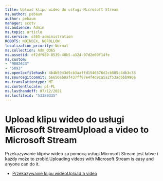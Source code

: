 ```yaml
---
title: Upload klipu wideo do usługi Microsoft Stream
ms.author: pebaum
author: pebaum
manager: scotv
ms.audience: Admin
ms.topic: article
ms.service: o365-administration
ROBOTS: NOINDEX, NOFOLLOW
localization_priority: Normal
ms.collection: Adm_O365
ms.assetid: ef2df989-8539-48b5-a324-97d2e09f14fe
ms.custom:
- "9002643"
- "5093"
ms.openlocfilehash: 4b4b5043d9cb3aaffd1546676d2cb805c4db3c38
ms.sourcegitcommit: 56650eb9af437ff97e4f4d9ca5a2f53ad5bb990e
ms.translationtype: MT
ms.contentlocale: pl-PL
ms.lasthandoff: 07/12/2021
ms.locfileid: "53389335"
---
```

# <a name="upload-a-video-to-microsoft-stream"></a><span data-ttu-id="9ea23-102">Upload klipu wideo do usługi Microsoft Stream</span><span class="sxs-lookup"><span data-stu-id="9ea23-102">Upload a video to Microsoft Stream</span></span>

<span data-ttu-id="9ea23-103">Przekazywanie klipów wideo za pomocą usługi Microsoft Stream jest łatwe i każdy może to zrobić.</span><span class="sxs-lookup"><span data-stu-id="9ea23-103">Uploading videos with Microsoft Stream is easy and anyone can do it.</span></span>

- [<span data-ttu-id="9ea23-104">Przekazywanie klipu wideo</span><span class="sxs-lookup"><span data-stu-id="9ea23-104">Upload a video</span></span>](/stream/portal-upload-video)
